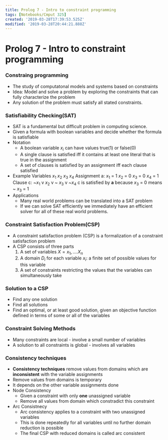 ```yaml
---
title: Prolog 7 - Intro to constraint programming
tags: [Notebooks/Cmput 325]
created: '2019-03-28T17:39:53.525Z'
modified: '2019-03-28T20:44:21.888Z'
---
```


# Prolog 7 - Intro to constraint programming

### Constraing programming
  * The study of computatonal models and systems based on constraints
  * Idea: Model and solve a problem by exploring the constraints that can fully characterize the problem
  * Any solution of the problem must satisfy all stated constraints.

### Satisfiability Checking(SAT)
  * SAT is a fundamental but difficult problem in computing science.
  * Given a formula with boolean variables and decide whether the formula is satisfiable
  * Notation
    * A boolean variable $x_i$ can have values true(1) or false(0)
    * A single clause is satisfied iff it contains at least one literal that is true in the assignment
    * A set of clauses is satisfied by an assignment iff each clause satisfied
  * Example
    Variables $x_1$ $x_2$ $x_3$ $x_4$
    Assignment a: $x_1$ = 1 $x_2$ = 0 $x_3$ = 0 $x_4$ = 1
    Clause c: ~$x_1$ v $x_2$ v ~ $x_3$ v ~$x_4$
    c is satisfied by __a__ because $x_3$ = 0 means ~ $x_3$ = 1
  * Applications
    * Many real world problems can be translated into a SAT problem
    * If we can solve SAT efficiently we immediately have an efficient solver for all of these real world problems. 

### Constraint Satisfaction Problem(CSP)
  * A constraint satisfaction problem (CSP) is a formalization of a constraint satisfaction problem
  * A CSP consists of three parts
    1. A set of variables $X = x_1, .... X_n$
    2. A domain $D_i$ for each variable $x_i$: a finite set of possible values for this variable
    3. A set of constraints restricting the values that the variables can simultaneously take

### Solution to a CSP
  * Find any one solution
  * Find all solutions
  * Find an optimal, or at least good solution, given an objective function defined in terms of some or all of the variables

### Constraint Solving Methods
  * Many constraints are local - involve a small number of variables
  * A solution to all constraints is global - involves all variables

### Consistency techniques
  * **Consistency techniques** remove values from domains which are **inconsistent** with the variable assignments
  * Remove values from domains is temporary
  * It depends on the other variable assignments done
  * Node Consistency
    * Given a constraint with only **one** unassigned variable
    * Remove all values from domain which constradict this constraint
  * Arc Consistnecy
    * Arc consistency applies to a constraint with two unassigned variables
    * This is done repeatedly for all variables until no further domain reduction is possible
    * The final CSP with reduced domains is called arc consistent
    

  

